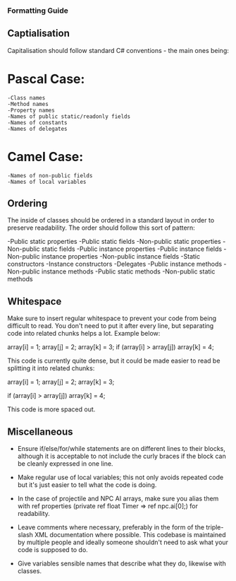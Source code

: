 ### Formatting Guide

## Captialisation

Capitalisation should follow standard C# conventions - the main ones being:

# Pascal Case:
	-Class names
	-Method names
	-Property names
	-Names of public static/readonly fields
	-Names of constants
	-Names of delegates
# Camel Case:
	-Names of non-public fields
	-Names of local variables

## Ordering

The inside of classes should be ordered in a standard layout in order to preserve readability. The order should follow this sort of pattern:

-Public static properties
-Public static fields
-Non-public static properties
-Non-public static fields
-Public instance properties
-Public instance fields
-Non-public instance properties
-Non-public instance fields
-Static constructors
-Instance constructors
-Delegates
-Public instance methods
-Non-public instance methods
-Public static methods
-Non-public static methods

## Whitespace

Make sure to insert regular whitespace to prevent your code from being difficult to read. You don't need to put it after every line, but separating code into related chunks helps a lot. Example below:

array[i] = 1;
array[j] = 2;
array[k] = 3;
if (array[i] > array[j])
	array[k] = 4;

This code is currently quite dense, but it could be made easier to read be splitting it into related chunks:

array[i] = 1;
array[j] = 2;
array[k] = 3;

if (array[i] > array[j])
	array[k] = 4;

This code is more spaced out.

## Miscellaneous

- Ensure if/else/for/while statements are on different lines to their blocks, although it is acceptable to not include the curly braces if the block can be cleanly expressed in one line.

- Make regular use of local variables; this not only avoids repeated code but it's just easier to tell what the code is doing.

- In the case of projectile and NPC AI arrays, make sure you alias them with ref properties (private ref float Timer => ref npc.ai[0];) for readability.

- Leave comments where necessary, preferably in the form of the triple-slash XML documentation where possible. This codebase is maintained by multiple people and ideally someone shouldn't need to ask what your code is supposed to do.

- Give variables sensible names that describe what they do, likewise with classes.

